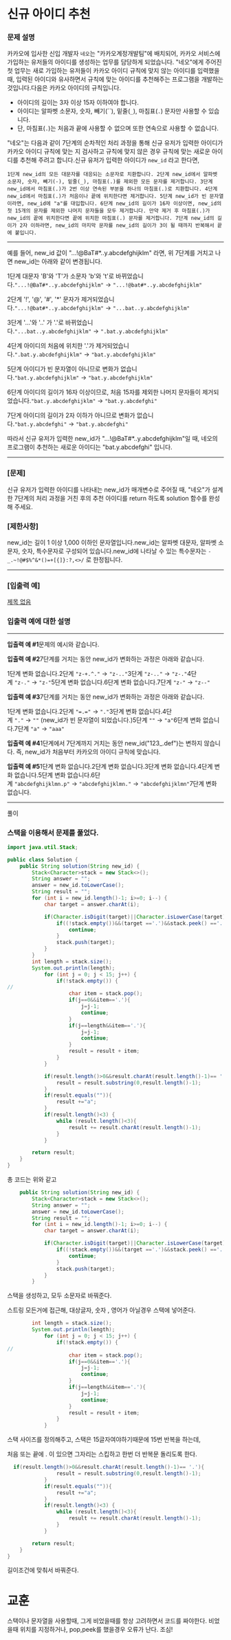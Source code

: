 # 신규 아이디 추천

### **문제 설명**

카카오에 입사한 신입 개발자 `네오`는 "카카오계정개발팀"에 배치되어, 카카오 서비스에 가입하는 유저들의 아이디를 생성하는 업무를 담당하게 되었습니다. "네오"에게 주어진 첫 업무는 새로 가입하는 유저들이 카카오 아이디 규칙에 맞지 않는 아이디를 입력했을 때, 입력된 아이디와 유사하면서 규칙에 맞는 아이디를 추천해주는 프로그램을 개발하는 것입니다.다음은 카카오 아이디의 규칙입니다.

- 아이디의 길이는 3자 이상 15자 이하여야 합니다.
- 아이디는 알파벳 소문자, 숫자, 빼기(``), 밑줄(`_`), 마침표(`.`) 문자만 사용할 수 있습니다.
- 단, 마침표(`.`)는 처음과 끝에 사용할 수 없으며 또한 연속으로 사용할 수 없습니다.

"네오"는 다음과 같이 7단계의 순차적인 처리 과정을 통해 신규 유저가 입력한 아이디가 카카오 아이디 규칙에 맞는 지 검사하고 규칙에 맞지 않은 경우 규칙에 맞는 새로운 아이디를 추천해 주려고 합니다.신규 유저가 입력한 아이디가 `new_id` 라고 한다면,

`1단계 new_id의 모든 대문자를 대응되는 소문자로 치환합니다.
2단계 new_id에서 알파벳 소문자, 숫자, 빼기(-), 밑줄(_), 마침표(.)를 제외한 모든 문자를 제거합니다.
3단계 new_id에서 마침표(.)가 2번 이상 연속된 부분을 하나의 마침표(.)로 치환합니다.
4단계 new_id에서 마침표(.)가 처음이나 끝에 위치한다면 제거합니다.
5단계 new_id가 빈 문자열이라면, new_id에 "a"를 대입합니다.
6단계 new_id의 길이가 16자 이상이면, new_id의 첫 15개의 문자를 제외한 나머지 문자들을 모두 제거합니다.
     만약 제거 후 마침표(.)가 new_id의 끝에 위치한다면 끝에 위치한 마침표(.) 문자를 제거합니다.
7단계 new_id의 길이가 2자 이하라면, new_id의 마지막 문자를 new_id의 길이가 3이 될 때까지 반복해서 끝에 붙입니다.`

---

예를 들어, new_id 값이 "...!@BaT#*..y.abcdefghijklm" 라면, 위 7단계를 거치고 나면 new_id는 아래와 같이 변경됩니다.

1단계 대문자 'B'와 'T'가 소문자 'b'와 't'로 바뀌었습니다.`"...!@BaT#*..y.abcdefghijklm"` → `"...!@bat#*..y.abcdefghijklm"`

2단계 '!', '@', '#', '*' 문자가 제거되었습니다.`"...!@bat#*..y.abcdefghijklm"` → `"...bat..y.abcdefghijklm"`

3단계 '...'와 '..' 가 '.'로 바뀌었습니다.`"...bat..y.abcdefghijklm"` → `".bat.y.abcdefghijklm"`

4단계 아이디의 처음에 위치한 '.'가 제거되었습니다.`".bat.y.abcdefghijklm"` → `"bat.y.abcdefghijklm"`

5단계 아이디가 빈 문자열이 아니므로 변화가 없습니다.`"bat.y.abcdefghijklm"` → `"bat.y.abcdefghijklm"`

6단계 아이디의 길이가 16자 이상이므로, 처음 15자를 제외한 나머지 문자들이 제거되었습니다.`"bat.y.abcdefghijklm"` → `"bat.y.abcdefghi"`

7단계 아이디의 길이가 2자 이하가 아니므로 변화가 없습니다.`"bat.y.abcdefghi"` → `"bat.y.abcdefghi"`

따라서 신규 유저가 입력한 new_id가 "...!@BaT#*..y.abcdefghijklm"일 때, 네오의 프로그램이 추천하는 새로운 아이디는 "bat.y.abcdefghi" 입니다.

---

### **[문제]**

신규 유저가 입력한 아이디를 나타내는 new_id가 매개변수로 주어질 때, "네오"가 설계한 7단계의 처리 과정을 거친 후의 추천 아이디를 return 하도록 solution 함수를 완성해 주세요.

### **[제한사항]**

new_id는 길이 1 이상 1,000 이하인 문자열입니다.new_id는 알파벳 대문자, 알파벳 소문자, 숫자, 특수문자로 구성되어 있습니다.new_id에 나타날 수 있는 특수문자는 `-_.~!@#$%^&*()=+[{]}:?,<>/` 로 한정됩니다.

---

### **[입출력 예]**

[제목 없음](https://www.notion.so/8ce563513ab448d3938ae039164b4212)

### **입출력 예에 대한 설명**

---

**입출력 예 #1**문제의 예시와 같습니다.

**입출력 예 #2**7단계를 거치는 동안 new_id가 변화하는 과정은 아래와 같습니다.

1단계 변화 없습니다.2단계 `"z-+.^."` → `"z-.."`3단계 `"z-.."` → `"z-."`4단계 `"z-."` → `"z-"`5단계 변화 없습니다.6단계 변화 없습니다.7단계 `"z-"` → `"z--"`

**입출력 예 #3**7단계를 거치는 동안 new_id가 변화하는 과정은 아래와 같습니다.

1단계 변화 없습니다.2단계 `"=.="` → `"."`3단계 변화 없습니다.4단계 `"."` → `""` (new_id가 빈 문자열이 되었습니다.)5단계 `""` → `"a"`6단계 변화 없습니다.7단계 `"a"` → `"aaa"`

**입출력 예 #4**1단계에서 7단계까지 거치는 동안 new_id("123_.def")는 변하지 않습니다. 즉, new_id가 처음부터 카카오의 아이디 규칙에 맞습니다.

**입출력 예 #5**1단계 변화 없습니다.2단계 변화 없습니다.3단계 변화 없습니다.4단계 변화 없습니다.5단계 변화 없습니다.6단계 `"abcdefghijklmn.p"` → `"abcdefghijklmn."` → `"abcdefghijklmn"`7단계 변화 없습니다.

---

풀이

### 스택을 이용해서 문제를 풀었다.

```java
import java.util.Stack;

public class Solution {
    public String solution(String new_id) {
        Stack<Character>stack = new Stack<>();
        String answer = "";
        answer = new_id.toLowerCase();
        String result = "";
        for (int i = new_id.length()-1; i>=0; i--) {
            char target = answer.charAt(i);

            if(Character.isDigit(target)||Character.isLowerCase(target)||target=='-'||target=='_'||target=='.') {
                if((!stack.empty())&&(target =='.')&&stack.peek() =='.'){
                    continue;
                }
                stack.push(target);
            }
        }
        int length = stack.size();
        System.out.println(length);
            for (int j = 0; j < 15; j++) {
                if(!stack.empty()) {
//
                    char item = stack.pop();
                    if(j==0&&item=='.'){
                        j=j-1;
                        continue;
                    }
                    if(j==length&&item=='.'){
                        j=j-1;
                        continue;
                    }
                    result = result + item;
                }
            }

            if(result.length()>0&&result.charAt(result.length()-1)== '.'){
                result = result.substring(0,result.length()-1);
            }
            if(result.equals("")){
                result +="a";
            }
            if(result.length()<3) {
                while (result.length()<3){
                    result += result.charAt(result.length()-1);
                }
            }

        return result;
    }
}
```

총 코드는 위와 같고

```java
    public String solution(String new_id) {
        Stack<Character>stack = new Stack<>();
        String answer = "";
        answer = new_id.toLowerCase();
        String result = "";
        for (int i = new_id.length()-1; i>=0; i--) {
            char target = answer.charAt(i);

            if(Character.isDigit(target)||Character.isLowerCase(target)||target=='-'||target=='_'||target=='.') {
                if((!stack.empty())&&(target =='.')&&stack.peek() =='.'){
                    continue;
                }
                stack.push(target);
            }
        }
```

스택을 생성하고, 모두 소문자로 바꿔준다. 

스트링 모든거에 접근해, 대상글자, 숫자 , 영어가 아닐경우 스택에 넣어준다.

```java
        int length = stack.size();
        System.out.println(length);
            for (int j = 0; j < 15; j++) {
                if(!stack.empty()) {
//
                    char item = stack.pop();
                    if(j==0&&item=='.'){
                        j=j-1;
                        continue;
                    }
                    if(j==length&&item=='.'){
                        j=j-1;
                        continue;
                    }
                    result = result + item;
                }
            }
```

스택 사이즈를 정의해주고, 스택은 15글자여야하기때문에 15번 반복을 하는데,

처음 또는 끝에 . 이 있으면 그자리는 스킵하고 한번 더 반복문 돌리도록 한다.

```java
  if(result.length()>0&&result.charAt(result.length()-1)== '.'){
                result = result.substring(0,result.length()-1);
            }
            if(result.equals("")){
                result +="a";
            }
            if(result.length()<3) {
                while (result.length()<3){
                    result += result.charAt(result.length()-1);
                }
            }

        return result;
    }
}
```

길이조건에 맞춰서 바꿔준다.

# 교훈

스택이나 문자열을 사용할때, 그게 비었을때를 항상 고려하면서 코드를 짜야한다. 비었을때 위치를 지정하거나, pop,peek를 했을경우 오류가 난다. 조심!